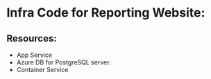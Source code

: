# Infra Code for Reporting Website:
## Resources:
- App Service 
- Azure DB for PostgreSQL server.
- Container Service
